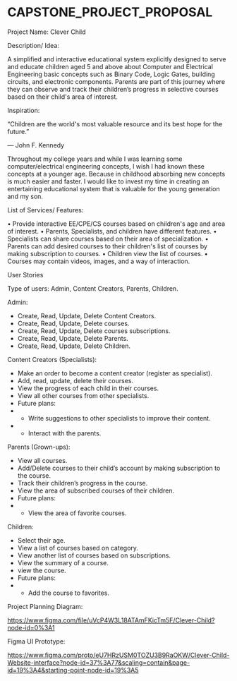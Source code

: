 # CAPSTONE_PROJECT_PROPOSAL

Project Name: Clever Child

Description/ Idea: 

A simplified and interactive educational system explicitly designed to serve and educate children aged 5 and above about Computer and Electrical Engineering basic concepts such as Binary Code, Logic Gates, building circuits, and electronic components. Parents are part of this journey where they can observe and track their children’s progress in selective courses based on their child's area of interest.

Inspiration:

“Children are the world's most valuable resource and its best hope for the future.”

― John F. Kennedy

Throughout my college years and while I was learning some computer/electrical engineering concepts, I wish I had known these concepts at a younger age. Because in childhood absorbing new concepts is much easier and faster. I would like to invest my time in creating an entertaining educational system that is valuable for the young generation and my son. 


List of Services/ Features:

•	Provide interactive EE/CPE/CS courses based on children's age and area of interest.
•	Parents, Specialists, and children have different features.
•	Specialists can share courses based on their area of specialization.
•	Parents can add desired courses to their children's list of courses by making subscription to courses.
•	Children view the list of courses.
•	Courses may contain videos, images, and a way of interaction.


User Stories

Type of users: Admin, Content Creators, Parents, Children.

Admin: 
-	Create, Read, Update, Delete Content Creators.
-	Create, Read, Update, Delete courses.
-	Create, Read, Update, Delete courses subscriptions.
-	Create, Read, Update, Delete Parents.
-	Create, Read, Update, Delete Children.
	
Content Creators (Specialists):
-	Make an order to become a content creator (register as specialist).
-	Add, read, update, delete their courses.
-	View the progress of each child in their courses.
-	View all other courses from other specialists. 
-	Future plans:
-	- Write suggestions to other specialists to improve their content. 
-	- Interact with the parents.

Parents (Grown-ups):
-	View all courses.
-	Add/Delete courses to their child’s account by making subscription to the course.
-	Track their children’s progress in the course.
-	View the area of subscribed courses of their children.
-	Future plans:
-	- View the area of favorite courses.

Children:
-	Select their age. 
-	View a list of courses based on category.
-	View another list of courses based on subscriptions. 
-	View the summary of a course.
-	view the course.
-	Future plans:
-	- Add the course to favorites. 
	


Project Planning Diagram: 

https://www.figma.com/file/uVcP4W3L18ATAmFKicTm5F/Clever-Child?node-id=0%3A1

Figma UI Prototype:

https://www.figma.com/proto/eU7HRzUSM0TOZU3B9RaOKW/Clever-Child-Website-interface?node-id=37%3A77&scaling=contain&page-id=19%3A4&starting-point-node-id=19%3A5
